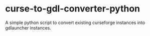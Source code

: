 # curse-to-gdl-converter-python
A simple python script to convert existing curseforge instances into gdlauncher instances.
